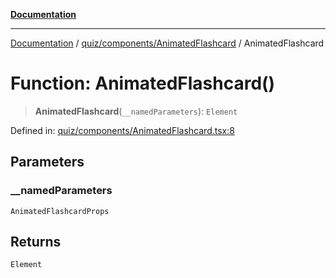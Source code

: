 [**Documentation**](../../../../README.md)

***

[Documentation](../../../../README.md) / [quiz/components/AnimatedFlashcard](../README.md) / AnimatedFlashcard

# Function: AnimatedFlashcard()

> **AnimatedFlashcard**(`__namedParameters`): `Element`

Defined in: [quiz/components/AnimatedFlashcard.tsx:8](https://github.com/Projet-Clovis/flashcard-games/blob/cdaa1ee741a03ae1c8c76b5e87cd54da494e38ee/src/quiz/components/AnimatedFlashcard.tsx#L8)

## Parameters

### \_\_namedParameters

`AnimatedFlashcardProps`

## Returns

`Element`

